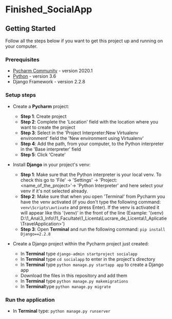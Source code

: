 # Finished_SocialApp


## Getting Started

Follow all the steps below if you want to get this project up and running on your computer.

### Prerequisites

* [Pycharm Community](https://www.jetbrains.com/pycharm/) - version 2020.1
* [Python](https://www.python.org/downloads/release/python-360/) - version 3.6
* Django Framework - version 2.2.8

### Setup steps

* Create a <strong>Pycharm</strong> project:
  * <strong>Step 1</strong>: Create project
  * <strong>Step 2</strong>: Complete the 'Location' field with the location where you want to create the project
  * <strong>Step 3</strong>: Select in the 'Project Interpreter:New Virtualenv environment' field the 'New environment using Virtualenv'
  * <strong>Step 4</strong>: Add the path, from your computer, to the Python interpreter in the 'Base interpreter' field
  * <strong>Step 5</strong>: Click 'Create'

* Install <strong>Django</strong> in your project's venv:
  * <strong>Step 1</strong>: Make sure that the Python interpreter is your local venv. To check this go to 'File' -> 'Settings' -> 'Project: <name_of_the_project>'-> 'Python Interpreter' and here select your venv if it's not selected already.
  * <strong>Step 2</strong>: Make sure that when you open 'Terminal' from Pycharm you have the venv activated (if you don't type the following command: `venv\Scripts\avtivate` and press Enter). If the venv is activated it will appear like this '(venv)' in the front of the line (Example: '(venv) D:\1_Ana\3_Info\11_Facultate\1_Licenta\Lucrare_de_Licenta\1_Aplicatie\TravelApplication>')
  * <strong>Step 3</strong>: Open <strong>Terminal</strong> and run the following command: `pip install Django==2.2.8`
 
* Create a Django project within the Pycharm project just created:
  * In <strong>Terminal</strong> type `django-admin startproject socialapp`
  * In <strong>Terminal</strong> type `cd socialapp` to enter in the project's directory
  * In <strong>Terminal</strong> type `python manage.py startapp app` to create a Django app
  * Download the files in this repository and add them
  * In <strong>Terminal</strong> type `python manage.py makemigrations`
  * In <strong>Terminal</strong>type `python manage.py migrate`
  
### Run the application

* In <strong>Terminal</strong> type: `python manage.py runserver`
